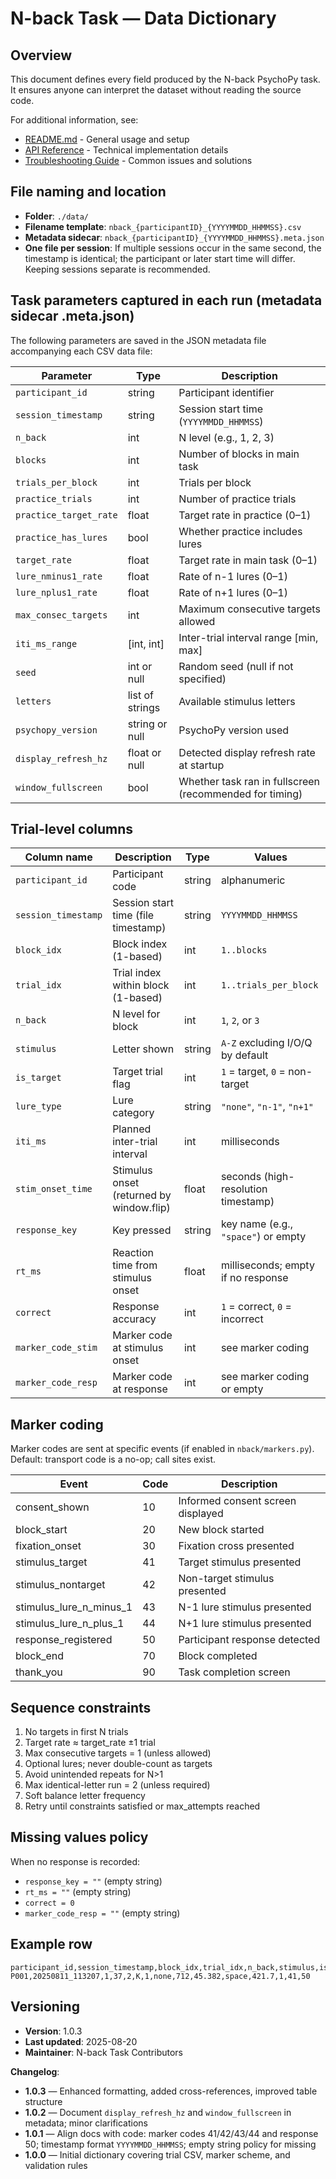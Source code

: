 # N-back Task — Data Dictionary

## Overview

This document defines every field produced by the N-back PsychoPy task. It ensures anyone can interpret the dataset without reading the source code.

For additional information, see:
- [README.md](../README.md) - General usage and setup
- [API Reference](docs/API.md) - Technical implementation details
- [Troubleshooting Guide](docs/TROUBLESHOOTING.md) - Common issues and solutions

## File naming and location

- **Folder**: `./data/`
- **Filename template**: `nback_{participantID}_{YYYYMMDD_HHMMSS}.csv`
- **Metadata sidecar**: `nback_{participantID}_{YYYYMMDD_HHMMSS}.meta.json`
- **One file per session**: If multiple sessions occur in the same second, the timestamp is identical; the participant or later start time will differ. Keeping sessions separate is recommended.

## Task parameters captured in each run (metadata sidecar .meta.json)

The following parameters are saved in the JSON metadata file accompanying each CSV data file:

| Parameter | Type | Description |
|-----------|------|-------------|
| `participant_id` | string | Participant identifier |
| `session_timestamp` | string | Session start time (`YYYYMMDD_HHMMSS`) |
| `n_back` | int | N level (e.g., 1, 2, 3) |
| `blocks` | int | Number of blocks in main task |
| `trials_per_block` | int | Trials per block |
| `practice_trials` | int | Number of practice trials |
| `practice_target_rate` | float | Target rate in practice (0–1) |
| `practice_has_lures` | bool | Whether practice includes lures |
| `target_rate` | float | Target rate in main task (0–1) |
| `lure_nminus1_rate` | float | Rate of n-1 lures (0–1) |
| `lure_nplus1_rate` | float | Rate of n+1 lures (0–1) |
| `max_consec_targets` | int | Maximum consecutive targets allowed |
| `iti_ms_range` | [int, int] | Inter-trial interval range [min, max] |
| `seed` | int or null | Random seed (null if not specified) |
| `letters` | list of strings | Available stimulus letters |
| `psychopy_version` | string or null | PsychoPy version used |
| `display_refresh_hz` | float or null | Detected display refresh rate at startup |
| `window_fullscreen` | bool | Whether task ran in fullscreen (recommended for timing) |

## Trial-level columns
| Column name         | Description                                   | Type    | Values                               |
|---------------------|-----------------------------------------------|---------|--------------------------------------|
| `participant_id`    | Participant code                              | string  | alphanumeric                         |
| `session_timestamp` | Session start time (file timestamp)           | string  | `YYYYMMDD_HHMMSS`                    |
| `block_idx`         | Block index (1-based)                         | int     | `1..blocks`                          |
| `trial_idx`         | Trial index within block (1-based)            | int     | `1..trials_per_block`                |
| `n_back`            | N level for block                             | int     | `1`, `2`, or `3`                     |
| `stimulus`          | Letter shown                                  | string  | `A-Z` excluding I/O/Q by default     |
| `is_target`         | Target trial flag                             | int     | `1` = target, `0` = non-target       |
| `lure_type`         | Lure category                                 | string  | `"none"`, `"n-1"`, `"n+1"`             |
| `iti_ms`            | Planned inter-trial interval                  | int     | milliseconds                         |
| `stim_onset_time`   | Stimulus onset (returned by window.flip)      | float   | seconds (high-resolution timestamp)  |
| `response_key`      | Key pressed                                   | string  | key name (e.g., `"space"`) or empty   |
| `rt_ms`             | Reaction time from stimulus onset             | float   | milliseconds; empty if no response   |
| `correct`           | Response accuracy                             | int     | `1` = correct, `0` = incorrect       |
| `marker_code_stim`  | Marker code at stimulus onset                 | int     | see marker coding                    |
| `marker_code_resp`  | Marker code at response                       | int     | see marker coding or empty           |

## Marker coding

Marker codes are sent at specific events (if enabled in `nback/markers.py`). Default: transport code is a no-op; call sites exist.

| Event | Code | Description |
|-------|------|-------------|
| consent_shown | 10 | Informed consent screen displayed |
| block_start | 20 | New block started |
| fixation_onset | 30 | Fixation cross presented |
| stimulus_target | 41 | Target stimulus presented |
| stimulus_nontarget | 42 | Non-target stimulus presented |
| stimulus_lure_n_minus_1 | 43 | N-1 lure stimulus presented |
| stimulus_lure_n_plus_1 | 44 | N+1 lure stimulus presented |
| response_registered | 50 | Participant response detected |
| block_end | 70 | Block completed |
| thank_you | 90 | Task completion screen |

## Sequence constraints
1. No targets in first N trials
2. Target rate ≈ target_rate ±1 trial
3. Max consecutive targets = 1 (unless allowed)
4. Optional lures; never double-count as targets
5. Avoid unintended repeats for N>1
6. Max identical-letter run = 2 (unless required)
7. Soft balance letter frequency
8. Retry until constraints satisfied or max_attempts reached

## Missing values policy

When no response is recorded:
- `response_key = ""` (empty string)
- `rt_ms = ""` (empty string)
- `correct = 0`
- `marker_code_resp = ""` (empty string)

## Example row

```csv
participant_id,session_timestamp,block_idx,trial_idx,n_back,stimulus,is_target,lure_type,iti_ms,stim_onset_time,response_key,rt_ms,correct,marker_code_stim,marker_code_resp
P001,20250811_113207,1,37,2,K,1,none,712,45.382,space,421.7,1,41,50
```

## Versioning

- **Version**: 1.0.3
- **Last updated**: 2025-08-20
- **Maintainer**: N-back Task Contributors

**Changelog**:
- **1.0.3** — Enhanced formatting, added cross-references, improved table structure
- **1.0.2** — Document `display_refresh_hz` and `window_fullscreen` in metadata; minor clarifications
- **1.0.1** — Align docs with code: marker codes 41/42/43/44 and response 50; timestamp format `YYYYMMDD_HHMMSS`; empty string policy for missing
- **1.0.0** — Initial dictionary covering trial CSV, marker scheme, and validation rules
